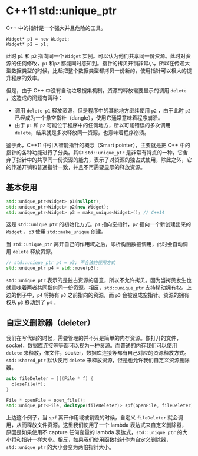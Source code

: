 # C++11 std::unique_ptr

C++ 中的指针是一个强大并且危险的工具。

```
Widget* p1 = new Widget;
Widget* p2 = p1;
```

此时 `p1` 和 `p2` 指向同一个 `Widget` 实例。可以认为他们共享同一份资源。此时对资源的任何修改，`p1` 和`p2` 都能同时感知到。指针的拷贝开销非常小，所以在传递大型数据类型的时候，比起把整个数据类型都拷贝一份新的，使用指针可以极大的提升程序的效率。

但是，由于 C++ 中没有自动垃圾搜集机制，资源的释放需要显示的调用 `delete` ，这造成的问题有两种：

* 调用 `delete p1` 释放资源，但是程序中的其他地方继续使用 `p2` ，由于此时 `p2` 已经成为一个悬空指针（dangle），使用它通常意味着程序崩溃。
* 由于 `p1` 和 `p2` 可能位于程序中的任何地方，所以可能错误的多次调用 `delete`，结果就是多次释放同一资源，也意味着程序崩溃。

鉴于此，C++11 中引入智能指针的概念（Smart pointer），主要就是把 C++ 中的指针的各种功能进行了分类。其中 `std::unique_ptr` 是非常有特点的一种，它舍弃了指针中的共享同一份资源的能力，表示了对资源的独占式使用，除此之外，它的传递开销和普通指针一致，并且不再需要显示的释放资源。

## 基本使用

```c++
std::unique_ptr<Widget> p1(nullptr);
std::unique_ptr<Widget> p2(new Widget);
std::unique_ptr<Widget> p3 = make_unique<Widget>(); // C++14
```

这是 `std::unique_ptr` 的初始化方式。`p1` 指向空指针，`p2` 指向一个新创建出来的 `Widget` ，`p3` 使用 `std::make_unique` 创建。

当 `std::unique_ptr` 离开自己的作用域之后，即析构函数被调用，此时会自动调用 `delete` 释放资源。

```c++
// std::unique_ptr p4 = p3; 不合法的使用方式
std::unique_ptr p4 = std::move(p3);
```

`std::unique_ptr` 表示的是独占资源的语意，所以不允许拷贝。因为当拷贝发生也就意味着两者共同指向同一份资源。相反，`std::unique_ptr` 支持移动拥有权。上边的例子中，`p4` 将持有 `p3` 之前指向的资源，而 `p3` 会被设成空指针。资源的拥有权从 `p3` 移动到了 `p4` 。

## 自定义删除器（deleter）

我们在写代码的时候，需要管理的并不只是简单的内存资源。像打开的文件，socket，数据库连接等等都可以视为一种资源。而普通的内存我们可以使用 `delete` 来释放，像文件，socker，数据库连接等都有自己对应的资源释放方式。`std::shared_ptr` 默认使用 `delete` 来释放资源，但是也允许我们自定义资源删除器。

```c++
auto fileDeleter = [](File * f) {
  closeFile(f);
}

File * openFile = open_file();
std::unique_ptr<File, decltype(fileDeleter)> spf(openFile, fileDeleter);
```

上边这个例子，当 `spf` 离开作用域被销毁的时候，自定义 `fileDeleter` 就会调用，从而释放文件资源。这里我们使用了一个 lambda 表达式来自定义删除器，原因是如果使用不  capture 任何变量的 lambda 表达式，`std::unique_ptr` 的大小将和指针一样大小。相反，如果我们使用函数指针作为自定义删除器，`std::unique_ptr` 的大小会变为两倍指针大小。